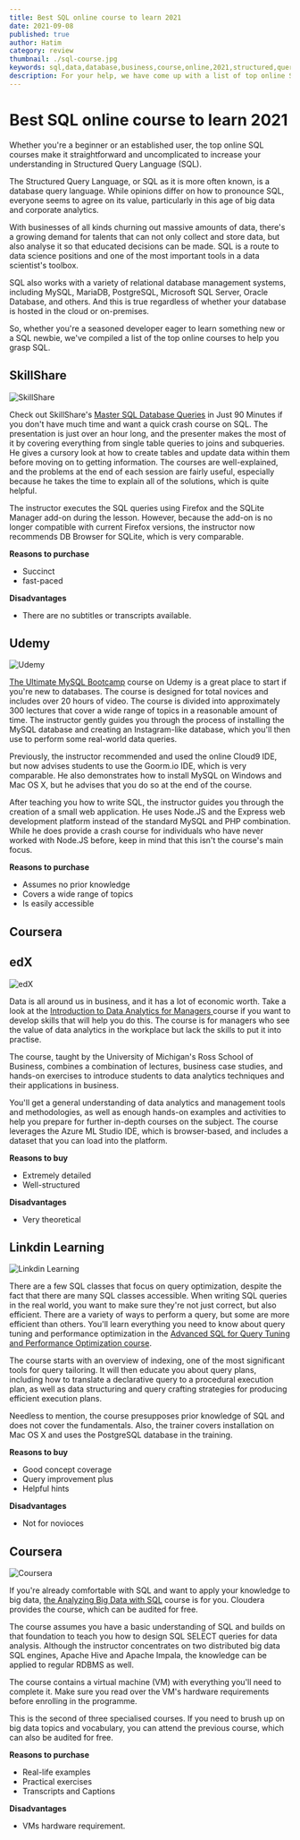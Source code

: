 ```yaml
---
title: Best SQL online course to learn 2021
date: 2021-09-08
published: true
author: Hatim
category: review
thumbnail: ./sql-course.jpg
keywords: sql,data,database,business,course,online,2021,structured,query,language,analytics,science,MySQl,PostgreSQL,microsoft,server,edx,skillshare,udemy,coursera,linkdin,beginner,developer,manager,quries
description: For your help, we have come up with a list of top online SQL Courses offering online platforms.
---
```


# Best SQL online course to learn 2021

Whether you're a beginner or an established user, the top online SQL courses make it straightforward and uncomplicated to increase your understanding in Structured Query Language (SQL).

The Structured Query Language, or SQL as it is more often known, is a database query language. While opinions differ on how to pronounce SQL, everyone seems to agree on its value, particularly in this age of big data and corporate analytics.

With businesses of all kinds churning out massive amounts of data, there's a growing demand for talents that can not only collect and store data, but also analyse it so that educated decisions can be made. SQL is a route to data science positions and one of the most important tools in a data scientist's toolbox.

SQL also works with a variety of relational database management systems, including MySQL, MariaDB, PostgreSQL, Microsoft SQL Server, Oracle Database, and others. And this is true regardless of whether your database is hosted in the cloud or on-premises.

So, whether you're a seasoned developer eager to learn something new or a SQL newbie, we've compiled a list of the top online courses to help you grasp SQL.

## SkillShare

![SkillShare](./skillshare.webp)

Check out SkillShare's [Master SQL Database Queries](https://www.skillshare.com/classes/SQL-Master-SQL-Database-Queries-in-Just-90-Mins/1192226128) in Just 90 Minutes if you don't have much time and want a quick crash course on SQL. The presentation is just over an hour long, and the presenter makes the most of it by covering everything from single table queries to joins and subqueries. He gives a cursory look at how to create tables and update data within them before moving on to getting information. The courses are well-explained, and the problems at the end of each session are fairly useful, especially because he takes the time to explain all of the solutions, which is quite helpful.

The instructor executes the SQL queries using Firefox and the SQLite Manager add-on during the lesson. However, because the add-on is no longer compatible with current Firefox versions, the instructor now recommends DB Browser for SQLite, which is very comparable.

**Reasons to purchase**

- Succinct
- fast-paced

**Disadvantages**

- There are no subtitles or transcripts available.

## Udemy

![Udemy](./udemy.webp)

[The Ultimate MySQL Bootcamp](https://www.udemy.com/course/the-ultimate-mysql-bootcamp-go-from-sql-beginner-to-expert/) course on Udemy is a great place to start if you're new to databases. The course is designed for total novices and includes over 20 hours of video. The course is divided into approximately 300 lectures that cover a wide range of topics in a reasonable amount of time. The instructor gently guides you through the process of installing the MySQL database and creating an Instagram-like database, which you'll then use to perform some real-world data queries.

Previously, the instructor recommended and used the online Cloud9 IDE, but now advises students to use the Goorm.io IDE, which is very comparable. He also demonstrates how to install MySQL on Windows and Mac OS X, but he advises that you do so at the end of the course.

After teaching you how to write SQL, the instructor guides you through the creation of a small web application. He uses Node.JS and the Express web development platform instead of the standard MySQL and PHP combination. While he does provide a crash course for individuals who have never worked with Node.JS before, keep in mind that this isn't the course's main focus.

**Reasons to purchase**

- Assumes no prior knowledge
- Covers a wide range of topics
- Is easily accessible

## Coursera

## edX

![edX](./edx.webp)

Data is all around us in business, and it has a lot of economic worth.
Take a look at the [Introduction to Data Analytics for Managers ](https://www.edx.org/course/introduction-to-data-analytics-for-managers)course if you want to develop skills that will help you do this.
The course is for managers who see the value of data analytics in the workplace but lack the skills to put it into practise.

The course, taught by the University of Michigan's Ross School of Business, combines a combination of lectures, business case studies, and hands-on exercises to introduce students to data analytics techniques and their applications in business.

You'll get a general understanding of data analytics and management tools and methodologies, as well as enough hands-on examples and activities to help you prepare for further in-depth courses on the subject. The course leverages the Azure ML Studio IDE, which is browser-based, and includes a dataset that you can load into the platform.

**Reasons to buy**

- Extremely detailed
- Well-structured

**Disadvantages**

- Very theoretical

## Linkdin Learning

![Linkdin Learning](./linkdin.webp)

There are a few SQL classes that focus on query optimization, despite the fact that there are many SQL classes accessible. When writing SQL queries in the real world, you want to make sure they're not just correct, but also efficient. There are a variety of ways to perform a query, but some are more efficient than others. You'll learn everything you need to know about query tuning and performance optimization in the [Advanced SQL for Query Tuning and Performance Optimization course](https://www.linkedin.com/learning/advanced-sql-for-query-tuning-and-performance-optimization).

The course starts with an overview of indexing, one of the most significant tools for query tailoring. It will then educate you about query plans, including how to translate a declarative query to a procedural execution plan, as well as data structuring and query crafting strategies for producing efficient execution plans.

Needless to mention, the course presupposes prior knowledge of SQL and does not cover the fundamentals.
Also, the trainer covers installation on Mac OS X and uses the PostgreSQL database in the training.

**Reasons to buy**

- Good concept coverage
- Query improvement plus
- Helpful hints

**Disadvantages**

- Not for novioces

## Coursera

![Coursera](coursera.webp)

If you're already comfortable with SQL and want to apply your knowledge to big data, [the Analyzing Big Data with SQL](https://www.coursera.org/specializations/cloudera-big-data-analysis-sql) course is for you. Cloudera provides the course, which can be audited for free.

The course assumes you have a basic understanding of SQL and builds on that foundation to teach you how to design SQL SELECT queries for data analysis. Although the instructor concentrates on two distributed big data SQL engines, Apache Hive and Apache Impala, the knowledge can be applied to regular RDBMS as well.

The course contains a virtual machine (VM) with everything you'll need to complete it. Make sure you read over the VM's hardware requirements before enrolling in the programme.

This is the second of three specialised courses.
If you need to brush up on big data topics and vocabulary, you can attend the previous course, which can also be audited for free.

**Reasons to purchase**

- Real-life examples
- Practical exercises
- Transcripts and Captions

**Disadvantages**

- VMs hardware requirement.
